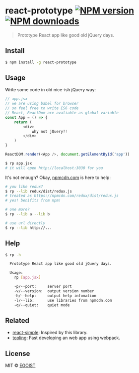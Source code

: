 # react-prototype [![NPM version](https://img.shields.io/npm/v/react-prototype.svg)](https://npmjs.com/package/react-prototype) [![NPM downloads](https://img.shields.io/npm/dm/react-prototype.svg)](https://npmjs.com/package/react-prototype)

> Prototype React app like good old jQuery days.

## Install

```bash
$ npm install -g react-prototype
```

## Usage

Write some code in old nice-ish jQuery way:

```js
// app.jsx
// we are using babel for browser
// so feel free to write ES6 code
// React, ReactDom are avaliable as global variable
const App = () => {
	return (
		<div>
			why not jQuery?!
		</div>
	)
}

ReactDOM.render(<App />, document.getElementById('app'))
```

```bash
$ rp app.jsx
# it will open http://localhost:3030 for you
```

It's not enough? Okay, [npmcdn.com](http://npmcdn.com) is here to help:

```bash
# you like redux?
$ rp --lib redux/dist/redux.js
# treated as https://npmcdn.com/redux/dist/redux.js
# yes! benifits from npm!

# one more?
$ rp --lib a --lib b

# use url directly
$ rp --lib http://...
```

## Help

```bash
$ rp -h

  Prototype React app like good old jQuery days.

  Usage:
    rp [app.jsx]

    -p/--port:     server port
    -v/--version:  output version number
    -h/--help:     output help infomation
    -l/--lib:      use libraries from npmcdn.com
    -q/--quiet:    quiet mode
```

## Related

- [react-simple](https://github.com/jarsbe/react-simple): Inspired by this library. 
- [tooling](https://github.com/egoist/tooling): Fast developing an web app using webpack.

## License

MIT © [EGOIST](https://github.com/egoist)
